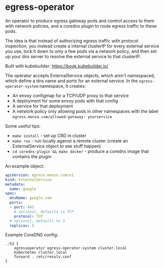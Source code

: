 # egress-operator
An operator to produce egress gateway pods and control access to them with network policies, and a coredns plugin to route egress traffic to these pods.

The idea is that instead of authorizing egress traffic with protocol inspection, 
you instead create a internal clusterIP for every external service you use, lock
it down to only a few pods via a network policy, and then set up your dns server 
to resolve the external service to that clusterIP.

Built with kubebuilder: https://book.kubebuilder.io/

The operator accepts ExternalService objects, which aren't namespaced, which define a dns name and ports for an external service.
In the `egress-operator-system` namespace, it creates:
- An envoy configmap for a TCP/UDP proxy to that service
- A deployment for some envoy pods with that config
- A service for that deployment
- A network policy only allowing pods in other namespaces with the label `egress.monzo.com/allowed-gateway: yourservice`

Some useful tips:

- `make install` - set up CRD in cluster
- `make run` - run locally against a remote cluster (create an ExternalService object to see stuff happen)
- `cd coredns-plugin && make docker` - produce a coredns image that contains the plugin

An example object:

```yaml
apiVersion: egress.monzo.com/v1
kind: ExternalService
metadata:
  name: google
spec:
  dnsName: google.com
  ports:
  - port: 443
    # optional, defaults to TCP
    protocol: TCP
  # optional, defaults to 3
  replicas: 5
```

Example CoreDNS config:

```Caddy
.:53 {
    egressoperator egress-operator-system cluster.local
    kubernetes cluster.local
    forward . /etc/resolv.conf
}
```
